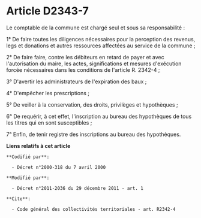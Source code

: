 # Article D2343-7

Le comptable de la commune est chargé seul et sous sa responsabilité : 

1° De faire toutes les diligences nécessaires pour la perception des revenus, legs et donations et autres ressources
affectées au service de la commune ; 

2° De faire faire, contre les débiteurs en retard de payer et avec l'autorisation du maire, les actes, significations et
mesures d'exécution forcée nécessaires dans les conditions de l'article R. 2342-4 ; 

3° D'avertir les administrateurs de l'expiration des baux ; 

4° D'empêcher les prescriptions ; 

5° De veiller à la conservation, des droits, privilèges et hypothèques ; 

6° De requérir, à cet effet, l'inscription au bureau des hypothèques de tous les titres qui en sont susceptibles ; 

7° Enfin, de tenir registre des inscriptions au bureau des hypothèques.

**Liens relatifs à cet article**

	**Codifié par**:

	  - Décret n°2000-318 du 7 avril 2000

	**Modifié par**:

	  - Décret n°2011-2036 du 29 décembre 2011 - art. 1

	**Cite**:

	  - Code général des collectivités territoriales - art. R2342-4

